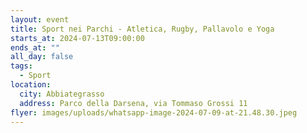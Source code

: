 ```yaml
---
layout: event
title: Sport nei Parchi - Atletica, Rugby, Pallavolo e Yoga
starts_at: 2024-07-13T09:00:00
ends_at: ""
all_day: false
tags:
  - Sport
location:
  city: Abbiategrasso
  address: Parco della Darsena, via Tommaso Grossi 11
flyer: images/uploads/whatsapp-image-2024-07-09-at-21.48.30.jpeg
---
```

